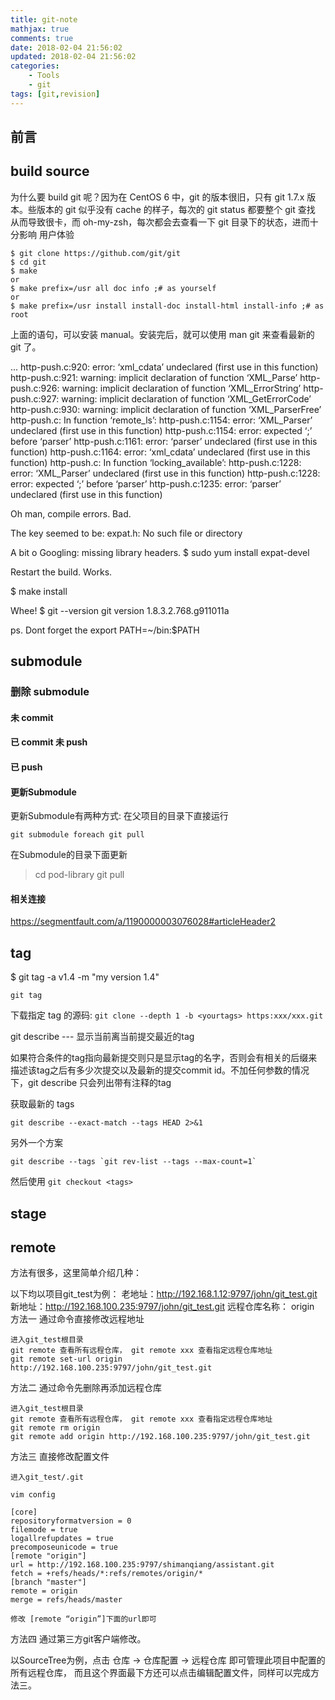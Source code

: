 ```yaml
---
title: git-note
mathjax: true
comments: true
date: 2018-02-04 21:56:02
updated: 2018-02-04 21:56:02
categories:
    - Tools
    - git
tags: [git,revision]
---
```


## 前言

## build source
为什么要 build git 呢？因为在 CentOS 6 中，git 的版本很旧，只有 git 1.7.x
版本。些版本的 git 似乎没有 cache 的样子，每次的 git status 都要整个 git 查找
从而导致很卡，而 oh-my-zsh，每次都会去查看一下 git 目录下的状态，进而十分影响
用户体验

```
$ git clone https://github.com/git/git
$ cd git
$ make
or
$ make prefix=/usr all doc info ;# as yourself
or
$ make prefix=/usr install install-doc install-html install-info ;# as root
```
上面的语句，可以安装 manual。安装完后，就可以使用 man git 来查看最新的 git 了。

...
http-push.c:920: error: ‘xml_cdata’ undeclared (first use in this function)
http-push.c:921: warning: implicit declaration of function ‘XML_Parse’
http-push.c:926: warning: implicit declaration of function ‘XML_ErrorString’
http-push.c:927: warning: implicit declaration of function ‘XML_GetErrorCode’
http-push.c:930: warning: implicit declaration of function ‘XML_ParserFree’
http-push.c: In function ‘remote_ls’:
http-push.c:1154: error: ‘XML_Parser’ undeclared (first use in this function)
http-push.c:1154: error: expected ‘;’ before ‘parser’
http-push.c:1161: error: ‘parser’ undeclared (first use in this function)
http-push.c:1164: error: ‘xml_cdata’ undeclared (first use in this function)
http-push.c: In function ‘locking_available’:
http-push.c:1228: error: ‘XML_Parser’ undeclared (first use in this function)
http-push.c:1228: error: expected ‘;’ before ‘parser’
http-push.c:1235: error: ‘parser’ undeclared (first use in this function)

Oh man, compile errors. Bad.

The key seemed to be:
expat.h: No such file or directory

A bit o Googling: missing library headers.
$ sudo yum install expat-devel

Restart the build. Works.

$ make install

Whee!
$ git --version
git version 1.8.3.2.768.g911011a

ps. Dont forget the
export PATH=~/bin:$PATH

## submodule

### 删除 submodule

#### 未 commit

#### 已 commit 未 push

#### 已 push

#### 更新Submodule
更新Submodule有两种方式:
在父项目的目录下直接运行

    git submodule foreach git pull

在Submodule的目录下面更新

>cd pod-library
git pull

#### 相关连接

https://segmentfault.com/a/1190000003076028#articleHeader2

## tag
$ git tag -a v1.4 -m "my version 1.4"

`git tag`

下载指定 tag 的源码: `git clone --depth 1 -b <yourtags> https:xxx/xxx.git`

git describe --- 显示当前离当前提交最近的tag

如果符合条件的tag指向最新提交则只是显示tag的名字，否则会有相关的后缀来描述该tag之后有多少次提交以及最新的提交commit id。不加任何参数的情况下，git describe 只会列出带有注释的tag

获取最新的 tags
```
git describe --exact-match --tags HEAD 2>&1
```
另外一个方案
```
git describe --tags `git rev-list --tags --max-count=1`
```
然后使用 `git checkout <tags>`

## stage

## remote
方法有很多，这里简单介绍几种：

以下均以项目git_test为例：
老地址：http://192.168.1.12:9797/john/git_test.git
新地址：http://192.168.100.235:9797/john/git_test.git
远程仓库名称： origin
方法一 通过命令直接修改远程地址

    进入git_test根目录
    git remote 查看所有远程仓库， git remote xxx 查看指定远程仓库地址
    git remote set-url origin http://192.168.100.235:9797/john/git_test.git

方法二 通过命令先删除再添加远程仓库

    进入git_test根目录
    git remote 查看所有远程仓库， git remote xxx 查看指定远程仓库地址
    git remote rm origin
    git remote add origin http://192.168.100.235:9797/john/git_test.git

方法三 直接修改配置文件

    进入git_test/.git

    vim config

    [core]
    repositoryformatversion = 0
    filemode = true
    logallrefupdates = true
    precomposeunicode = true
    [remote "origin"]
    url = http://192.168.100.235:9797/shimanqiang/assistant.git
    fetch = +refs/heads/*:refs/remotes/origin/*
    [branch "master"]
    remote = origin
    merge = refs/heads/master

    修改 [remote “origin”]下面的url即可

方法四 通过第三方git客户端修改。

以SourceTree为例，点击 仓库 -> 仓库配置 -> 远程仓库 即可管理此项目中配置的所有远程仓库， 而且这个界面最下方还可以点击编辑配置文件，同样可以完成方法三。

